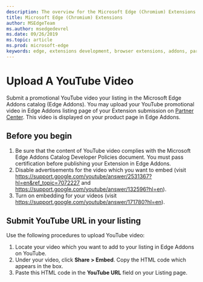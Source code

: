 ```yaml
---
description: The overview for the Microsoft Edge (Chromium) Extensions.
title: Microsoft Edge (Chromium) Extensions
author: MSEdgeTeam
ms.author: msedgedevrel
ms.date: 09/26/2019
ms.topic: article
ms.prod: microsoft-edge
keywords: edge, extensions development, browser extensions, addons, partner center, developer
---
```


# Upload A YouTube Video  

Submit a promotional YouTube video your listing in the Microsoft Edge Addons catalog (Edge Addons). You may upload your YouTube promotional video in Edge Addons listing page of your Extension submission on [Partner Center](https://go.microsoft.com/fwlink/?linkid=2099798). This video is displayed on your product page in Edge Addons.  

## Before you begin  

1.	Be sure that the content of YouTube video complies with the Microsoft Edge Addons Catalog Developer Policies document.  You must pass certification before publishing your Extension in Edge Addons.  
2.	Disable advertisements for the video which you want to embed (visit https://support.google.com/youtube/answer/2531367?hl=en&ref_topic=7072227 and https://support.google.com/youtube/answer/132596?hl=en).  
3.	Turn on embedding for your videos (visit https://support.google.com/youtube/answer/171780?hl=en).  

## Submit YouTube URL in your listing  

Use the following procedures to upload YouTube video:  
1.	Locate your video which you want to add to your listing in Edge Addons on YouTube.  
2.	Under your video, click **Share > Embed**.  Copy the HTML code which appears in the box.  
3.	Paste this HTML code in the **YouTube URL** field on your Listing page.  
